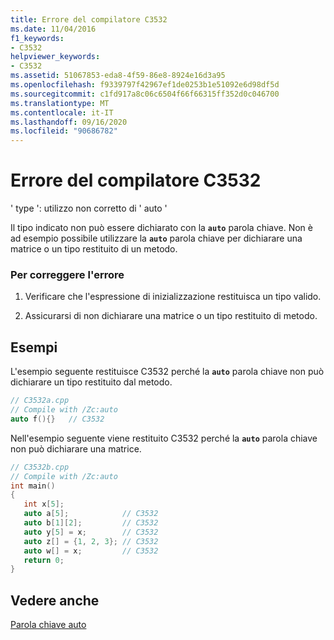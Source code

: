```yaml
---
title: Errore del compilatore C3532
ms.date: 11/04/2016
f1_keywords:
- C3532
helpviewer_keywords:
- C3532
ms.assetid: 51067853-eda8-4f59-86e8-8924e16d3a95
ms.openlocfilehash: f9339797f42967ef1de0253b1e51092e6d98df5d
ms.sourcegitcommit: c1fd917a8c06c6504f66f66315ff352d0c046700
ms.translationtype: MT
ms.contentlocale: it-IT
ms.lasthandoff: 09/16/2020
ms.locfileid: "90686782"
---
```

# <a name="compiler-error-c3532"></a>Errore del compilatore C3532

' type ': utilizzo non corretto di ' auto '

Il tipo indicato non può essere dichiarato con la **`auto`** parola chiave. Non è ad esempio possibile utilizzare la **`auto`** parola chiave per dichiarare una matrice o un tipo restituito di un metodo.

### <a name="to-correct-this-error"></a>Per correggere l'errore

1. Verificare che l'espressione di inizializzazione restituisca un tipo valido.

1. Assicurarsi di non dichiarare una matrice o un tipo restituito di metodo.

## <a name="examples"></a>Esempi

L'esempio seguente restituisce C3532 perché la **`auto`** parola chiave non può dichiarare un tipo restituito dal metodo.

```cpp
// C3532a.cpp
// Compile with /Zc:auto
auto f(){}   // C3532
```

Nell'esempio seguente viene restituito C3532 perché la **`auto`** parola chiave non può dichiarare una matrice.

```cpp
// C3532b.cpp
// Compile with /Zc:auto
int main()
{
   int x[5];
   auto a[5];            // C3532
   auto b[1][2];         // C3532
   auto y[5] = x;        // C3532
   auto z[] = {1, 2, 3}; // C3532
   auto w[] = x;         // C3532
   return 0;
}
```

## <a name="see-also"></a>Vedere anche

[Parola chiave auto](../../cpp/auto-keyword.md)

